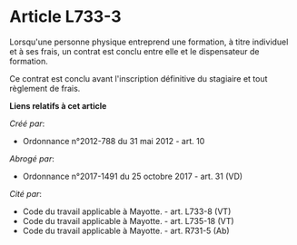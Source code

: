 # Article L733-3

Lorsqu'une personne physique entreprend une formation, à titre individuel et à ses frais, un contrat est conclu entre elle et
le dispensateur de formation.

Ce contrat est conclu avant l'inscription définitive du stagiaire et tout règlement de frais.

**Liens relatifs à cet article**

_Créé par_:

  - Ordonnance n°2012-788 du 31 mai 2012 - art. 10

_Abrogé par_:

  - Ordonnance n°2017-1491 du 25 octobre 2017 - art. 31 (VD)

_Cité par_:

  - Code du travail applicable à Mayotte. - art. L733-8 (VT)
  - Code du travail applicable à Mayotte. - art. L735-18 (VT)
  - Code du travail applicable à Mayotte. - art. R731-5 (Ab)
